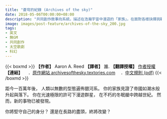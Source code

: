 ```yaml
---
title: "蒼穹的紀錄 (Archives of the sky)"
date: 2018-05-06T00:00:00+08:00
description: "共同創作敘事向系統，描述在浩瀚宇宙中漫遊的「家族」，在面對各樣抉擇挑戰時，是否仍能貫徹心中的原則？"
image: images/post-feature/archives-of-the-sky_200.jpg
tags: 
- 英文
- 無GM
- 共同創作
- 太空歌劇
- 科幻
---
```

{{< boxmd >}}
**【作者】** Aaron A. Reed
**【譯者】** 誰.
**【翻譯授權】** [作者授權](https://i.imgur.com/Jz2Wdxh.png)
**【連結】**
　．[原作網站 archivesofthesky.textories.com](http://archivesofthesky.textories.com)
　．[中文規則 (pdf)](https://drive.google.com/file/d/1KHIFxyowI3ZyyvtfU1y6ipXPniu4SUqC/view?usp=sharing)
{{< /boxmd >}}

距今一百萬年後，
人類以無數的型態遍佈銀河系。
你的家族見證了帝國如潮水般升起與落下。
你在光速極限的許可下漫遊群星，
在不朽的冬眠艙中跨越世紀。
然而，新的事物已被發現。

你將堅守自己的身分？
還是在長路的盡頭，終將改變？



